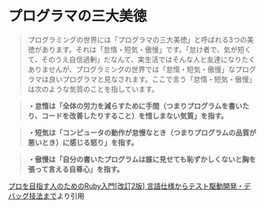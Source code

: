 # プログラマの三大美徳
>プログラミングの世界には「プログラマの三大美徳」と呼ばれる3つの美徳があります。それは「怠惰・短気・傲慢」です。「怠け者で、気が短くて、そのうえ自信過剰」だなんて、実生活ではそんな人と友達になりたくありませんが、プログラミングの世界では「怠惰・短気・傲慢」なプログラマは良いプログラマと見なされます。ここで言う「怠惰・短気・傲慢」は次のような気質のことを指しています。 

>**・怠惰は「全体の労力を減らすために手間（つまりプログラムを書いたり、コードを改善したりすること）を惜しまない気質」を指す。**

>**・短気は「コンピュータの動作が怠慢なとき（つまりプログラムの品質が悪いとき）に感じる怒り」を指す。**

>**・傲慢は「自分の書いたプログラムは誰に見せても恥ずかしくないと胸を張って言える自尊心」を指す。**

[プロを目指す人のためのRuby入門[改訂2版] 言語仕様からテスト駆動開発・デバッグ技法まで](https://www.amazon.co.jp/E3-83-97-E3-83-AD-E3-82-92-E7-9B-AE-E6-8C-87-E3-81-99-E4-BA-BA-E3-81-AE-E3-81-9F-E3-82-81-E3-81-AE/dp/4297124378/ref=dp_ob_title_bk)より引用